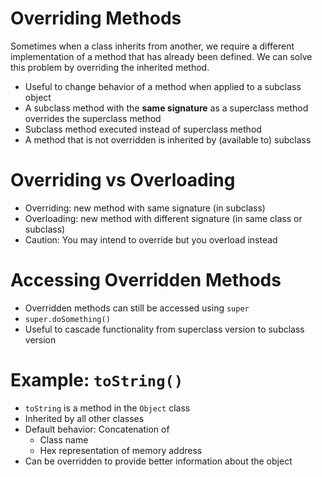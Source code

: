# Overriding Methods

Sometimes when a class inherits from another, we require a different implementation of a method that has already been defined. We can solve this problem by overriding the inherited method.

-   Useful to change behavior of a method when applied to a subclass object
-   A subclass method with the **same signature** as a superclass method overrides the superclass method
-   Subclass method executed instead of superclass method
-   A method that is not overridden is inherited by (available to) subclass

# Overriding vs Overloading

-   Overriding: new method with same signature (in subclass)
-   Overloading: new method with different signature (in same class or subclass)
-   Caution: You may intend to override but you overload instead

# Accessing Overridden Methods

-   Overridden methods can still be accessed using `super`
-   `super.doSomething()`
-   Useful to cascade functionality from superclass version to subclass version

# Example: `toString()`

-   `toString` is a method in the `Object` class
-   Inherited by all other classes
-   Default behavior: Concatenation of
    -   Class name
    -   Hex representation of memory address
-   Can be overridden to provide better information about the object
